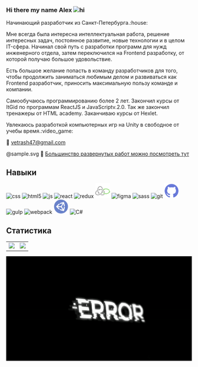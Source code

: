 
### Hi there my name Alex <img src="https://user-images.githubusercontent.com/1303154/88677602-1635ba80-d120-11ea-84d8-d263ba5fc3c0.gif" width="24px" height="24px" alt="hi">


<p>Начинающий разработчик из Санкт-Петербурга.:house:</p>

<p>Мне всегда была интересна интеллектуальная работа, решение интересных задач, постоянное развитие, новые технологии и в целом IT-сфера. Начинал свой путь с разработки программ для нужд инженерного отдела, затем переключился на Frontend разработку, от которой получаю большое удовольствие.</p>

<p>Есть большое желание попасть в команду разработчиков для того, чтобы продолжить заниматься любимым делом и развиваться как Frontend разработчик, приносить максимальную пользу команде и компании.</p>

<p>Самообучаюсь программированию более 2 лет. Закончил курсы от ItGid по программам ReactJS и JavaScriptv.2.0. Так же закончил тренажеры от HTML academy. Заканчиваю курсы от Hexlet.</p>
<p>Увлекаюсь разработкой компьютерных игр на Unity в свободное от учебы время.:video_game:</p>

:email: <a href="vetrash47@gmail.com">vetrash47@gmail.com</a>

@sample.svg
:space_invader: <a href=https://vetrash.github.io/>Большинство развернутых работ можно посмотреть тут</a>
## Навыки
<p align="left">
	<img style="pointer-events: none" src="https://cdn.jsdelivr.net/gh/devicons/devicon/icons/css3/css3-original.svg" alt="css" width="40" height="40"/>
	<img src="https://cdn.jsdelivr.net/gh/devicons/devicon/icons/html5/html5-original.svg" alt="html5" width="40" height="40"/>
	<img src="https://cdn.jsdelivr.net/gh/devicons/devicon/icons/javascript/javascript-original.svg" alt="js" width="40" height="40"/>
	<img src="https://cdn.jsdelivr.net/gh/devicons/devicon/icons/react/react-original.svg" alt="react" width="40" height="40"/>
	<img src="https://cdn.jsdelivr.net/gh/devicons/devicon/icons/redux/redux-original.svg" alt="redux" width="40" height="40"/>
	<img src="img/redux-saga.svg" alt="saga" width="40" height="40"/>
	<img src="https://cdn.jsdelivr.net/gh/devicons/devicon/icons/figma/figma-original.svg" alt="figma" width="40" height="40"/>
	<img src="https://cdn.jsdelivr.net/gh/devicons/devicon/icons/sass/sass-original.svg" alt="sass" width="40" height="40"/>
	<img src="https://cdn.jsdelivr.net/gh/devicons/devicon/icons/git/git-original.svg" alt="git" width="40" height="40"/>
	<img src="img/github.svg" alt="github" width="40" height="40"/>
	<img src="https://cdn.jsdelivr.net/gh/devicons/devicon/icons/gulp/gulp-plain.svg" alt="gulp" width="40" height="40"/>
	<img src="https://cdn.jsdelivr.net/gh/devicons/devicon/icons/webpack/webpack-original.svg" alt="webpack" width="40" height="40"/>
	<img src="img/unity.svg" alt="unity" width="40" height="40"/>
	<img src="https://cdn.jsdelivr.net/gh/devicons/devicon/icons/csharp/csharp-line.svg" alt="C#" width="40" height="40"/> 
</p>

## Статистика
<table style="border-collapse: collapse; border: none;">
  <tr style="padding: 0">
    <!-- GitHub Stats Card -->  
    <td valign="top"><img height="200" src="https://github-readme-stats.vercel.app/api?username=Vetrash&theme=tokyonight"/></td>
    <!-- GitHub Top Language Card -->
    <td valign="top"><img height="200" src="https://github-readme-stats.vercel.app/api/top-langs/?username=Vetrash&layout=compact&theme=tokyonight"/></td>
  </tr>
</table>

<div align="center">
<a href=#><img  align="center" src="https://github.com/Vetrash/Vetrash/blob/main/img/error.gif"></img></a>
</div>
